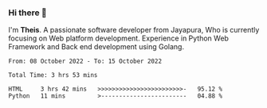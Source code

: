 ### Hi there 👋

I'm <b>Theis</b>. A passionate software developer from Jayapura, Who is currently focusing on Web platform development. Experience in Python Web Framework and Back end development using Golang.

 
 <!--START_SECTION:waka-->

```text
From: 08 October 2022 - To: 15 October 2022

Total Time: 3 hrs 53 mins

HTML     3 hrs 42 mins   >>>>>>>>>>>>>>>>>>>>>>>>-   95.12 %
Python   11 mins         >------------------------   04.88 %
```

<!--END_SECTION:waka-->
